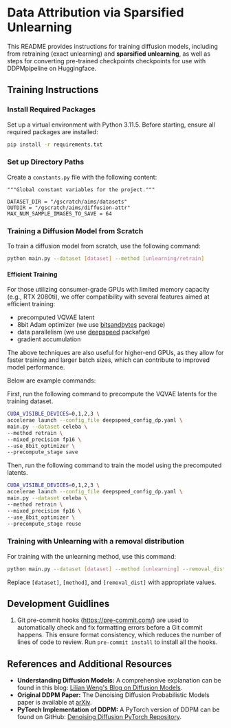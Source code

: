 # Data Attribution via Sparsified Unlearning

This README provides instructions for training diffusion models, including from retraining (exact unlearning) and **sparsified unlearning**, as well as steps for converting pre-trained checkpoints checkpoints for use with DDPMpipeline on Huggingface.

## Training Instructions

### Install Required Packages
Set up a virtual environment with Python 3.11.5.
Before starting, ensure all required packages are installed:
```bash
pip install -r requirements.txt
```

### Set up Directory Paths
Create a `constants.py` file with the following content:
```
"""Global constant variables for the project."""

DATASET_DIR = "/gscratch/aims/datasets"
OUTDIR = "/gscratch/aims/diffusion-attr"
MAX_NUM_SAMPLE_IMAGES_TO_SAVE = 64

```

### Training a Diffusion Model from Scratch
To train a diffusion model from scratch, use the following command:
```bash
python main.py --dataset [dataset] --method [unlearning/retrain]
```

#### Efficient Training
For those utilizing consumer-grade GPUs with limited memory capacity (e.g., RTX 2080ti), we offer compatibility with several features aimed at efficient training:
* precomputed VQVAE latent
* 8bit Adam optimizer (we use [bitsandbytes](https://github.com/TimDettmers/bitsandbytes) package)
* data parallelism (we use [deepspeed](https://huggingface.co/docs/accelerate/v0.27.2/en/usage_guides/deepspeed#deepspeed-config-file) packafge)
* gradient accumulation

The above techniques are also useful for higher-end GPUs, as they allow for faster training and larger batch sizes, which can contribute to improved model performance.

Below are example commands:

First, run the following command to precompute the VQVAE latents for the training dataset.
```bash
CUDA_VISIBLE_DEVICES=0,1,2,3 \
accelerae launch --config_file deepspeed_config_dp.yaml \
main.py --dataset celeba \
--method retrain \
--mixed_precision fp16 \
--use_8bit_optimizer \
--precompute_stage save
```

Then, run the following command to train the model using the precomputed latents.
```bash
CUDA_VISIBLE_DEVICES=0,1,2,3 \
accelerae launch --config_file deepspeed_config_dp.yaml \
main.py --dataset celeba \
--method retrain \
--mixed_precision fp16 \
--use_8bit_optimizer \
--precompute_stage reuse
```

### Training with Unlearning with a removal distribution
For training with the unlearning method, use this command:
```bash
python main.py --dataset [dataset] --method [unlearning] --removal_dist [removal_dist]
```
Replace `[dataset]`, `[method]`, and `[removal_dist]` with appropriate values.

## Development Guidlines
1. Git pre-commit hooks (https://pre-commit.com/) are used to automatically
check and fix formatting errors before a Git commit happens. This ensure format
consistency, which reduces the number of lines of code to review. Run
`pre-commit install` to install all the hooks.

## References and Additional Resources

- **Understanding Diffusion Models:** A comprehensive explanation can be found in this blog: [Lilian Weng's Blog on Diffusion Models](https://lilianweng.github.io/posts/2021-07-11-diffusion-models/).
- **Original DDPM Paper:** The Denoising Diffusion Probabilistic Models paper is available at [arXiv](https://arxiv.org/pdf/2006.11239.pdf).
- **PyTorch Implementation of DDPM:** A PyTorch version of DDPM can be found on GitHub: [Denoising Diffusion PyTorch Repository](https://github.com/lucidrains/denoising-diffusion-pytorch).
